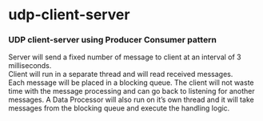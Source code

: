 # udp-client-server
### UDP client-server using Producer Consumer pattern

Server will send a fixed number of message to client at an interval of 3 milliseconds.<br/>
Client will run in a separate thread and will read received messages. <br/>
Each message will be placed in a blocking queue. The client will not waste time with the message processing and can go back to listening for another messages.
A Data Processor will also run on it’s own thread and it will take messages from the blocking queue and execute the handling logic.
